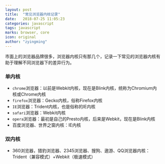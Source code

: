 ```yaml
---
layout: post
title:  "常见浏览器内核记录"
date:   2018-07-25 11:05:23
categories: javascript
tags: javascript
marks: browser, core
icon: original
author: "zyingming"
---
```


市面上的浏览器品牌很多，浏览器内核只有那几个，记录一下常见的浏览器内核有助于理解不同浏览器下的差异行为。

### 单内核
- `chrome`浏览器：以前是Webkit内核，现在是Blink内核，统称为Chromium内核或Chrome内核
- `firefox`浏览器：Gecko内核，俗称Firefox内核
- `IE`浏览器：Trident内核，也是俗称的IE内核
- `safari`浏览器：Webkit内核
- `opera`浏览器：最初是自己的Presto内核，后来是Webkit，现在是Blink内核
- 百度浏览器、世界之窗内核：IE内核

### 双内核
- 360浏览器，猎豹浏览器、2345浏览器、搜狗、遨游、QQ浏览器内核：Trident（兼容模式）+Webkit（极速模式）
